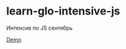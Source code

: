 # learn-glo-intensive-js
Интенсив по JS сентябрь

[Demo](https://newt.github.io/learn-glo-intensive-js/)

